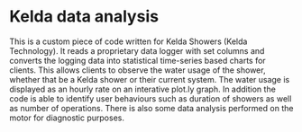 # Kelda data analysis

This is a custom piece of code written for Kelda Showers (Kelda Technology). It reads a proprietary data logger with set columns and converts the logging data into statistical time-series based charts for clients. This allows clients to observe the water usage of the shower, whether that be a Kelda shower or their current system. The water usage is displayed as an hourly rate on an interative plot.ly graph. In addition the code is able to identify user behaviours such as duration of showers as well as number of operations. There is also some data analysis performed on the motor for diagnostic purposes. 
